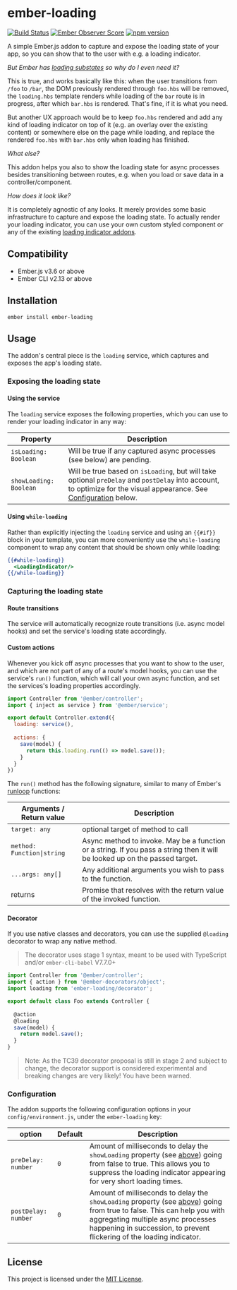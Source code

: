 ember-loading
==============================================================================
[![Build Status](https://travis-ci.com/kaliber5/ember-loading.svg?branch=master)](https://travis-ci.com/kaliber5/ember-loading)
[![Ember Observer Score](https://emberobserver.com/badges/ember-loading.svg)](https://emberobserver.com/addons/ember-loading)
[![npm version](https://badge.fury.io/js/ember-loading.svg)](https://badge.fury.io/js/ember-loading)

A simple Ember.js addon to capture and expose the loading state of your app,
so you can show that to the user with e.g. a loading indicator. 

*But Ember has [loading substates](https://guides.emberjs.com/release/routing/loading-and-error-substates/)
so why do I even need it?*

This is true, and works basically like this: when the user transitions from
`/foo` to `/bar`, the DOM previously rendered through `foo.hbs` will be removed,
the `loading.hbs` template renders while loading of the `bar` route is in progress,
after which `bar.hbs` is rendered. That's fine, if it is what you need.

But another UX approach would be to keep `foo.hbs` rendered and add any kind of
loading indicator on top of it (e.g. an overlay over the existing content) or
somewhere else on the page while loading, and replace the rendered `foo.hbs`
with `bar.hbs` only when loading has finished. 

*What else?*

This addon helps you also to show the loading state for async processes 
besides transitioning between routes, e.g. when you load or save data in a 
controller/component.

*How does it look like?*

It is completely agnostic of any looks. It merely provides some basic 
infrastructure to capture and expose the loading state. To actually render 
your loading indicator, you can use your own custom styled component or any of
the existing [loading indicator addons](https://emberobserver.com/categories/loading-indicators).

Compatibility
------------------------------------------------------------------------------

* Ember.js v3.6 or above
* Ember CLI v2.13 or above


Installation
------------------------------------------------------------------------------

```
ember install ember-loading
```


Usage
------------------------------------------------------------------------------

The addon's central piece is the `loading` service, which captures and exposes
the app's loading state.

### Exposing the loading state

#### Using the service

The `loading` service exposes the following properties, which you can use to 
render your loading indicator in any way:

| Property               | Description                                                           |
|------------------------|-----------------------------------------------------------------------|
| `isLoading: Boolean`   | Will be true if any captured async processes (see below) are pending. |
| `showLoading: Boolean` | Will be true based on `isLoading`, but will take optional `preDelay` and `postDelay` into account, to optimize for the visual appearance. See [Configuration](#configuration) below. |

#### Using `while-loading`

Rather than explicitly injecting the `loading` service and using an `{{#if}}`
block in your template, you can more conveniently use the `while-loading` 
component to wrap any content that should be shown only while loading:

```hbs
{{#while-loading}}
  <LoadingIndicator/>
{{/while-loading}}
```

### Capturing the loading state

#### Route transitions

The service will automatically recognize route transitions (i.e. async model
hooks) and set the service's loading state accordingly. 

#### Custom actions

Whenever you kick off async processes that you want to show to the user, and
which are not part of any of a route's model hooks, you can use the service's
`run()` function, which will call your own async function, and set the 
services's loading properties accordingly.

```js
import Controller from '@ember/controller';
import { inject as service } from '@ember/service';

export default Controller.extend({
  loading: service(),
  
  actions: {
    save(model) {
      return this.loading.run(() => model.save());
    }
  }
})
```

The `run()` method has the following signature, similar to many of Ember's 
[runloop](https://emberjs.com/api/ember/release/modules/@ember%2Frunloop) functions:

| Arguments / Return value   | Description                                                          |
|----------------------------|----------------------------------------------------------------------|
| `target: any`              | optional target of method to call                                    |
| `method: Function\|string` | Async method to invoke. May be a function or a string. If you pass a string then it will be looked up on the passed target. |
| `...args: any[]`           | Any additional arguments you wish to pass to the function.           |
| returns                    | Promise that resolves with the return value of the invoked function. |

#### Decorator

If you use native classes and decorators, you can use the supplied `@loading` decorator to wrap any native method.

> The decorator uses stage 1 syntax, meant to be used with TypeScript and/or `ember-cli-babel` V7.7.0+

```js
import Controller from '@ember/controller';
import { action } from '@ember-decorators/object';
import loading from 'ember-loading/decorator';

export default class Foo extends Controller {
  
  @action
  @loading
  save(model) {
    return model.save();
  }
}
```

> Note: As the TC39 decorator proposal is still in stage 2 and subject to change, the decorator support
> is considered experimental and breaking changes are very likely! You have been warned. 

### Configuration

The addon supports the following configuration options in your `config/environment.js`, under the 
`ember-loading` key:

| option               | Default | Description                                                |
|----------------------|---------|------------------------------------------------------------|
| `preDelay: number`   | `0`     | Amount of milliseconds to delay the `showLoading` property (see [above](#using-the-service)) going from false to true. This allows you to suppress the loading indicator appearing for very short loading times. |
| `postDelay: number`  | `0`     | Amount of milliseconds to delay the `showLoading` property (see [above](#using-the-service)) going from true to false. This can help you with aggregating multiple async processes happening in succession, to prevent flickering of the loading indicator. |

License
------------------------------------------------------------------------------

This project is licensed under the [MIT License](LICENSE.md).

